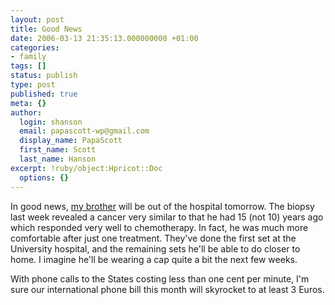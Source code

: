 ```yaml
---
layout: post
title: Good News
date: 2006-03-13 21:35:13.000000000 +01:00
categories:
- family
tags: []
status: publish
type: post
published: true
meta: {}
author:
  login: shanson
  email: papascott-wp@gmail.com
  display_name: PapaScott
  first_name: Scott
  last_name: Hanson
excerpt: !ruby/object:Hpricot::Doc
  options: {}
---
```

<p>In good news, <a href="http://www.papascott.de/archives/2006/03/05/life-sucks/">my brother</a> will be out of the hospital tomorrow. The biopsy last week revealed a cancer very similar to that he had 15 (not 10) years ago which responded very well to chemotherapy. In fact, he was much more comfortable after just one treatment. They've done the first set at the University hospital, and the remaining sets he'll be able to do closer to home. I imagine he'll be wearing a cap quite a bit the next few weeks.</p>
<p>With phone calls to the States costing less than one cent per minute, I'm sure our international phone bill this month will skyrocket to at least 3 Euros. </p>
